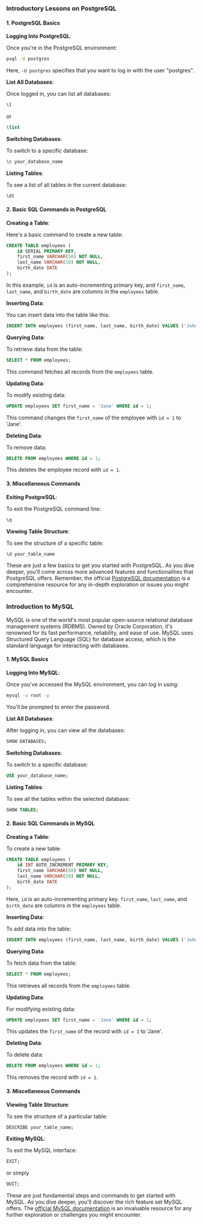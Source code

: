 
### Introductory Lessons on PostgreSQL

#### **1. PostgreSQL Basics**

**Logging Into PostgreSQL**:

Once you're in the PostgreSQL environment:

```bash
psql -U postgres
```

Here, `-U postgres` specifies that you want to log in with the user "postgres".

**List All Databases**:

Once logged in, you can list all databases:

```sql
\l
```

or 

```sql
\list
```

**Switching Databases**:

To switch to a specific database:

```sql
\c your_database_name
```

**Listing Tables**:

To see a list of all tables in the current database:

```sql
\dt
```

#### **2. Basic SQL Commands in PostgreSQL**

**Creating a Table**:

Here's a basic command to create a new table:

```sql
CREATE TABLE employees (
    id SERIAL PRIMARY KEY,
    first_name VARCHAR(50) NOT NULL,
    last_name VARCHAR(50) NOT NULL,
    birth_date DATE
);
```

In this example, `id` is an auto-incrementing primary key, and `first_name`, `last_name`, and `birth_date` are columns in the `employees` table.

**Inserting Data**:

You can insert data into the table like this:

```sql
INSERT INTO employees (first_name, last_name, birth_date) VALUES ('John', 'Doe', '1980-01-15');
```

**Querying Data**:

To retrieve data from the table:

```sql
SELECT * FROM employees;
```

This command fetches all records from the `employees` table.

**Updating Data**:

To modify existing data:

```sql
UPDATE employees SET first_name = 'Jane' WHERE id = 1;
```

This command changes the `first_name` of the employee with `id = 1` to 'Jane'.

**Deleting Data**:

To remove data:

```sql
DELETE FROM employees WHERE id = 1;
```

This deletes the employee record with `id = 1`.

#### **3. Miscellaneous Commands**

**Exiting PostgreSQL**:

To exit the PostgreSQL command line:

```sql
\q
```

**Viewing Table Structure**:

To see the structure of a specific table:

```sql
\d your_table_name
```

These are just a few basics to get you started with PostgreSQL. As you dive deeper, you'll come across more advanced features and functionalities that PostgreSQL offers. Remember, the official [PostgreSQL documentation](https://www.postgresql.org/docs/) is a comprehensive resource for any in-depth exploration or issues you might encounter.



### Introduction to MySQL

MySQL is one of the world's most popular open-source relational database management systems (RDBMS). Owned by Oracle Corporation, it's renowned for its fast performance, reliability, and ease of use. MySQL uses Structured Query Language (SQL) for database access, which is the standard language for interacting with databases.

#### **1. MySQL Basics**

**Logging Into MySQL**:

Once you've accessed the MySQL environment, you can log in using:

```bash
mysql -u root -p
```

You'll be prompted to enter the password. 

**List All Databases**:

After logging in, you can view all the databases:

```sql
SHOW DATABASES;
```

**Switching Databases**:

To switch to a specific database:

```sql
USE your_database_name;
```

**Listing Tables**:

To see all the tables within the selected database:

```sql
SHOW TABLES;
```

#### **2. Basic SQL Commands in MySQL**

**Creating a Table**:

To create a new table:

```sql
CREATE TABLE employees (
    id INT AUTO_INCREMENT PRIMARY KEY,
    first_name VARCHAR(50) NOT NULL,
    last_name VARCHAR(50) NOT NULL,
    birth_date DATE
);
```

Here, `id` is an auto-incrementing primary key. `first_name`, `last_name`, and `birth_date` are columns in the `employees` table.

**Inserting Data**:

To add data into the table:

```sql
INSERT INTO employees (first_name, last_name, birth_date) VALUES ('John', 'Doe', '1980-01-15');
```

**Querying Data**:

To fetch data from the table:

```sql
SELECT * FROM employees;
```

This retrieves all records from the `employees` table.

**Updating Data**:

For modifying existing data:

```sql
UPDATE employees SET first_name = 'Jane' WHERE id = 1;
```

This updates the `first_name` of the record with `id = 1` to 'Jane'.

**Deleting Data**:

To delete data:

```sql
DELETE FROM employees WHERE id = 1;
```

This removes the record with `id = 1`.

#### **3. Miscellaneous Commands**

**Viewing Table Structure**:

To see the structure of a particular table:

```sql
DESCRIBE your_table_name;
```

**Exiting MySQL**:

To exit the MySQL interface:

```sql
EXIT;
```

or simply

```sql
QUIT;
```

These are just fundamental steps and commands to get started with MySQL. As you dive deeper, you'll discover the rich feature set MySQL offers. The [official MySQL documentation](https://dev.mysql.com/doc/) is an invaluable resource for any further exploration or challenges you might encounter.